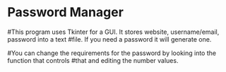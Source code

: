 # Password Manager
#This program uses Tkinter for a GUI. It stores website, username/email, password into a text #file. If you need a password it will generate one.

#You can change the requirements for the password by looking into the function that controls #that and editing the number values.